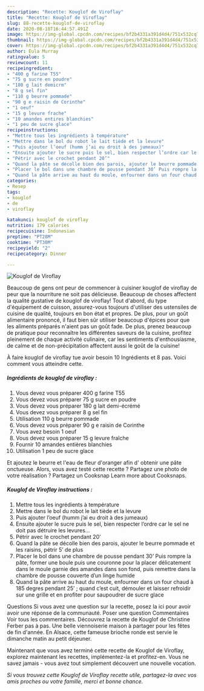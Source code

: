 ```yaml
---
description: "Recette: Kouglof de Viroflay"
title: "Recette: Kouglof de Viroflay"
slug: 88-recette-kouglof-de-viroflay
date: 2020-08-18T16:44:57.491Z
image: https://img-global.cpcdn.com/recipes/bf2b4331a391d4d4/751x532cq70/kouglof-de-viroflay-photo-principale-de-la-recette.jpg
thumbnail: https://img-global.cpcdn.com/recipes/bf2b4331a391d4d4/751x532cq70/kouglof-de-viroflay-photo-principale-de-la-recette.jpg
cover: https://img-global.cpcdn.com/recipes/bf2b4331a391d4d4/751x532cq70/kouglof-de-viroflay-photo-principale-de-la-recette.jpg
author: Eula Murray
ratingvalue: 5
reviewcount: 11
recipeingredient:
- "400 g farine T55"
- "75 g sucre en poudre"
- "180 g lait demicrm"
- "8 g sel fin"
- "110 g beurre pommade"
- "90 g e raisin de Corinthe"
- "1 oeuf"
- "15 g levure frache"
- "10 amandes entires blanchies"
- "1 peu de sucre glace"
recipeinstructions:
- "Mettre tous les ingrédients à température"
- "Mettre dans le bol du robot le lait tiède et la levure"
- "Puis ajouter l’oeuf (humm j’ai eu droit à des jumeaux)"
- "Ensuite ajouter le sucre puis le sel, bien respecter l’ordre car le sel ne doit pas détruire les levures..."
- "Pétrir avec le crochet pendant 20’"
- "Quand la pâte se décolle bien des parois, ajouter le beurre pommade et les raisins, pétrir 5’ de plus"
- "Placer le bol dans une chambre de pousse pendant 30’ Puis rompre la pâte, former une boule puis une couronne pour la placer délicatement dans le moule garnie des amandes dans son fond, puis remettre dans la chambre de pousse couverte d’un linge humide"
- "Quand la pâte arrive au haut du moule, enfourner dans un four chaud à 185 degres pendant 25’ ; quand c’est cuit, démouler et laisser refroidir sur une grille et en profiter pour saupoudrer de sucre glace"
categories:
- Resep
tags:
- kouglof
- de
- viroflay

katakunci: kouglof de viroflay 
nutrition: 179 calories
recipecuisine: Indonesian
preptime: "PT28M"
cooktime: "PT30M"
recipeyield: "2"
recipecategory: Dinner

---
```



![Kouglof de Viroflay](https://img-global.cpcdn.com/recipes/bf2b4331a391d4d4/751x532cq70/kouglof-de-viroflay-photo-principale-de-la-recette.jpg)

Beaucoup de gens ont peur de commencer à cuisiner kouglof de viroflay de peur que la nourriture ne soit pas délicieuse. Beaucoup de choses affectent la qualité gustative de kouglof de viroflay! Tout d'abord, du type d'équipement de cuisson, assurez-vous toujours d'utiliser des ustensiles de cuisine de qualité, toujours en bon état et propres. De plus, pour un goût alimentaire prononcé, il faut bien sûr utiliser beaucoup d'épices pour que les aliments préparés n'aient pas un goût fade. De plus, prenez beaucoup de pratique pour reconnaître les différentes saveurs de la cuisine, profitez pleinement de chaque activité culinaire, car les sentiments d'enthousiasme, de calme et de non-précipitation affectent aussi le goût de la cuisine!

<!--inarticleads1-->

À faire kouglof de viroflay tue avoir besoin 10 Ingrédients et 8 pas. Voici comment vous atteindre cette.

##### Ingrédients de kouglof de viroflay :

1. Vous devez vous préparer 400 g farine T55
1. Vous devez vous préparer 75 g sucre en poudre
1. Vous devez vous préparer 180 g lait demi-écrémé
1. Vous devez vous préparer 8 g sel fin
1. Utilisation 110 g beurre pommade
1. Vous devez vous préparer 90 g e raisin de Corinthe
1. Vous avez besoin 1 oeuf
1. Vous devez vous préparer 15 g levure fraîche
1. Fournir 10 amandes entières blanchies
1. Utilisation 1 peu de sucre glace


Et ajoutez le beurre et l&#39;eau de fleur d&#39;oranger afin d&#39; obtenir une pâte onctueuse. Alors, vous avez testé cette recette ? Partagez une photo de votre réalisation ? Partagez un Cooksnap Learn more about Cooksnaps. 

<!--inarticleads2-->

##### Kouglof de Viroflay instructions :

1. Mettre tous les ingrédients à température
1. Mettre dans le bol du robot le lait tiède et la levure
1. Puis ajouter l’oeuf (humm j’ai eu droit à des jumeaux)
1. Ensuite ajouter le sucre puis le sel, bien respecter l’ordre car le sel ne doit pas détruire les levures...
1. Pétrir avec le crochet pendant 20’
1. Quand la pâte se décolle bien des parois, ajouter le beurre pommade et les raisins, pétrir 5’ de plus
1. Placer le bol dans une chambre de pousse pendant 30’ Puis rompre la pâte, former une boule puis une couronne pour la placer délicatement dans le moule garnie des amandes dans son fond, puis remettre dans la chambre de pousse couverte d’un linge humide
1. Quand la pâte arrive au haut du moule, enfourner dans un four chaud à 185 degres pendant 25’ ; quand c’est cuit, démouler et laisser refroidir sur une grille et en profiter pour saupoudrer de sucre glace


Questions Si vous avez une question sur la recette, posez la ici pour avoir avoir une réponse de la communauté. Poser une question Commentaires Voir tous les commentaires. Découvrez la recette de Kouglof de Christine Ferber pas à pas. Une belle viennoiserie maison à partager pour les fêtes de fin d&#39;année. En Alsace, cette fameuse brioche ronde est servie le dimanche matin au petit déjeuner. 

<!--inarticleads1-->

<p>
Maintenant que vous avez terminé cette recette de Kouglof de Viroflay, explorez maintenant les recettes, implémentez-la et profitez-en. Vous ne savez jamais - vous avez tout simplement découvert une nouvelle vocation.
</p>

<p>
<i>Si vous trouvez cette Kouglof de Viroflay recette utile, partagez-la avec vos amis proches ou votre famille, merci et bonne chance.</i>
</p>
